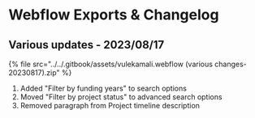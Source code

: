 # Webflow Exports & Changelog

## Various updates - 2023/08/17



{% file src="../../.gitbook/assets/vulekamali.webflow (various changes-20230817).zip" %}

1. Added "Filter by funding years" to search options
2. Moved "Filter by project status" to advanced search options
3. Removed paragraph from Project timeline description
